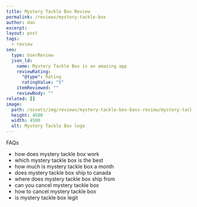 ```yaml
---
title: Mystery Tackle Box Review
permalink: /reviews/mystery-tackle-box
author: dan
excerpt:
layout: post
tags:
  - review
seo:
  type: UserReview
  json_ld:
    name: Mystery Tackle Box is an amazing app
    reviewRating:
      "@type": Rating
      ratingValue: "5"
    itemReviewed: ""
    reviewBody: ""
related: []
image:
  path: /assets/img/reviews/mystery-tackle-box-bass-review/mystery-tackle-box-logo.webp
  height: 4500
  width: 4500
  alt: Mystery Tackle Box logo
---
```


FAQs
- how does mystery tackle box work
- which mystery tackle box is the best
- how much is mystery tackle box a month
- does mystery tackle box ship to canada
- where does mystery tackle box ship from
- can you cancel mystery tackle box
- how to cancel mystery tackle box
- is mystery tackle box legit